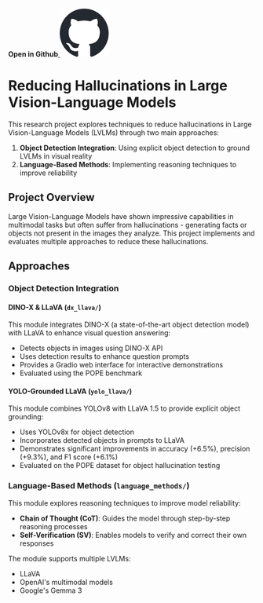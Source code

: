**Open in Github**<a href="https://github.com/AndyGongDS/Reduce_LVLMs_Hallucination" target="_blank">
  <img src="assets/github-mark.svg" alt="GitHub Logo" width="100"/>
</a>

# Reducing Hallucinations in Large Vision-Language Models

This research project explores techniques to reduce hallucinations in Large Vision-Language Models (LVLMs) through two main approaches:

1. **Object Detection Integration**: Using explicit object detection to ground LVLMs in visual reality
2. **Language-Based Methods**: Implementing reasoning techniques to improve reliability

## Project Overview

Large Vision-Language Models have shown impressive capabilities in multimodal tasks but often suffer from hallucinations - generating facts or objects not present in the images they analyze. This project implements and evaluates multiple approaches to reduce these hallucinations.

## Approaches

### Object Detection Integration

#### DINO-X & LLaVA (`dx_llava/`)

This module integrates DINO-X (a state-of-the-art object detection model) with LLaVA to enhance visual question answering:

- Detects objects in images using DINO-X API
- Uses detection results to enhance question prompts
- Provides a Gradio web interface for interactive demonstrations
- Evaluated using the POPE benchmark

#### YOLO-Grounded LLaVA (`yolo_llava/`)

This module combines YOLOv8 with LLaVA 1.5 to provide explicit object grounding:

- Uses YOLOv8x for object detection
- Incorporates detected objects in prompts to LLaVA
- Demonstrates significant improvements in accuracy (+6.5%), precision (+9.3%), and F1 score (+6.1%)
- Evaluated on the POPE dataset for object hallucination testing

### Language-Based Methods (`language_methods/`)

This module explores reasoning techniques to improve model reliability:

- **Chain of Thought (CoT)**: Guides the model through step-by-step reasoning processes
- **Self-Verification (SV)**: Enables models to verify and correct their own responses

The module supports multiple LVLMs:

- LLaVA
- OpenAI's multimodal models
- Google's Gemma 3
